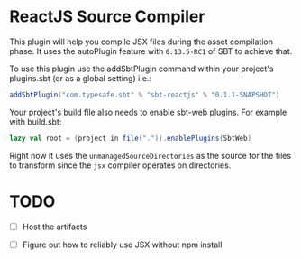 # ReactJS Source Compiler

This plugin will help you compile JSX files during the asset compilation phase.
It uses the autoPlugin feature with `0.13.5-RC1` of SBT to achieve that.

To use this plugin use the addSbtPlugin command within your project's
plugins.sbt (or as a global setting) i.e.:

```scala
addSbtPlugin("com.typesafe.sbt" % "sbt-reactjs" % "0.1.1-SNAPSHOT")
```

Your project's build file also needs to enable sbt-web plugins. For example with build.sbt:

```scala
lazy val root = (project in file(".")).enablePlugins(SbtWeb)
```

Right now it uses the `unmanagedSourceDirectories` as the source for the files
to transform since the `jsx` compiler operates on directories.

# TODO
- [ ] Host the artifacts
- [ ] Figure out how to reliably use JSX without npm install


